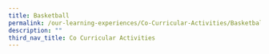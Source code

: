 ```yaml
---
title: Basketball
permalink: /our-learning-experiences/Co-Curricular-Activities/Basketball/
description: ""
third_nav_title: Co Curricular Activities
---
```

